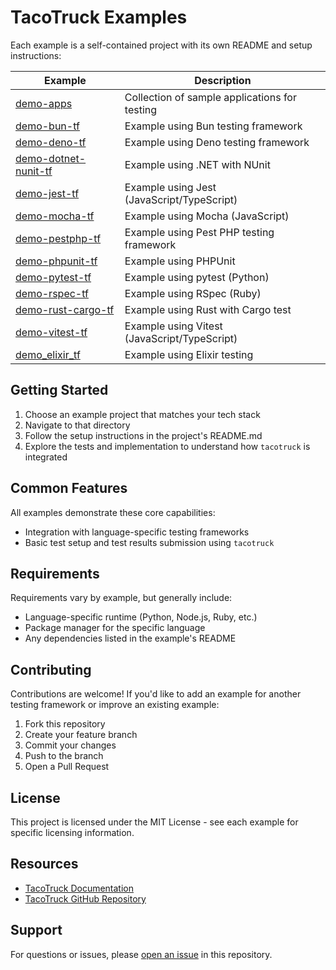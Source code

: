 # TacoTruck Examples

Each example is a self-contained project with its own README and setup instructions:

| Example | Description |
|---------|-------------|
| [demo-apps](./demo-apps/) | Collection of sample applications for testing |
| [demo-bun-tf](./demo-bun-tf/) | Example using Bun testing framework |
| [demo-deno-tf](./demo-deno-tf/) | Example using Deno testing framework |
| [demo-dotnet-nunit-tf](./demo-dotnet-nunit-tf/) | Example using .NET with NUnit |
| [demo-jest-tf](./demo-jest-tf/) | Example using Jest (JavaScript/TypeScript) |
| [demo-mocha-tf](./demo-mocha-tf/) | Example using Mocha (JavaScript) |
| [demo-pestphp-tf](./demo-pestphp-tf/) | Example using Pest PHP testing framework |
| [demo-phpunit-tf](./demo-phpunit-tf/) | Example using PHPUnit |
| [demo-pytest-tf](./demo-pytest-tf/) | Example using pytest (Python) |
| [demo-rspec-tf](./demo-rspec-tf/) | Example using RSpec (Ruby) |
| [demo-rust-cargo-tf](./demo-rust-cargo-tf/) | Example using Rust with Cargo test |
| [demo-vitest-tf](./demo-vitest-tf/) | Example using Vitest (JavaScript/TypeScript) |
| [demo_elixir_tf](./demo_elixir_tf/) | Example using Elixir testing |

## Getting Started

1. Choose an example project that matches your tech stack
2. Navigate to that directory
3. Follow the setup instructions in the project's README.md
4. Explore the tests and implementation to understand how `tacotruck` is integrated

## Common Features

All examples demonstrate these core capabilities:
- Integration with language-specific testing frameworks
- Basic test setup and test results submission using `tacotruck`

## Requirements

Requirements vary by example, but generally include:
- Language-specific runtime (Python, Node.js, Ruby, etc.)
- Package manager for the specific language
- Any dependencies listed in the example's README

## Contributing

Contributions are welcome! If you'd like to add an example for another testing framework or improve an existing example:

1. Fork this repository
2. Create your feature branch
3. Commit your changes
4. Push to the branch
5. Open a Pull Request

## License

This project is licensed under the MIT License - see each example for specific licensing information.

## Resources

- [TacoTruck Documentation](https://docs.testfiesta.com/tacotruck-docs)
- [TacoTruck GitHub Repository](https://github.com/testfiesta/tacotruck)

## Support

For questions or issues, please [open an issue](https://github.com/example/tacotruck-examples/issues) in this repository.
